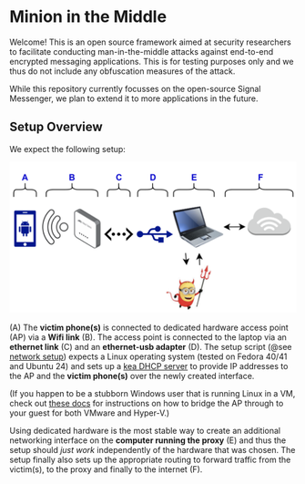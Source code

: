 # Minion in the Middle

Welcome! This is an open source framework aimed at security researchers to facilitate conducting man-in-the-middle attacks against end-to-end encrypted messaging applications.
This is for testing purposes only and we thus do not include any obfuscation measures of the attack.

While this repository currently focusses on the open-source Signal Messenger, we plan to extend it to more applications in the future.


## Setup Overview

We expect the following setup:

![setup](fig/high-level-hardware-setup.png)

(A) The **victim phone(s)** is connected to dedicated hardware access point (AP) via a **Wifi link** (B). 
The access point is connected to the laptop via an **ethernet link** (C) and an **ethernet-usb adapter** (D).
The setup script (@see [network setup](setup/network.py)) expects a Linux operating system (tested on Fedora 40/41 and Ubuntu 24) and sets up a [kea DHCP server](https://www.isc.org/kea/) to provide
IP addresses to the AP and the **victim phone(s)** over the newly created interface. 

(If you happen to be a stubborn Windows user that is running Linux in a VM, check out [these docs](setup/Hypervisor_bridgeing.md) for
instructions on how to bridge the AP through to your guest for both VMware and Hyper-V.)

Using dedicated hardware is the most stable way to create an additional networking interface on the **computer running the proxy**
(E) and thus the setup should *just work* independently of the hardware that was chosen. The setup finally also sets up the appropriate routing to forward traffic from the victim(s), to the proxy and finally to the internet (F).


